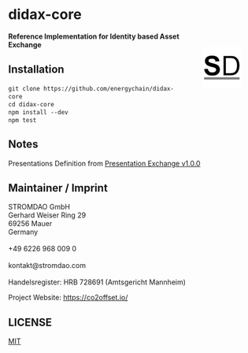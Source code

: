 # didax-core

<a href="https://stromdao.de/" target="_blank" title="STROMDAO - Digital Energy Infrastructure"><img src="./static/stromdao.png" align="right" height="85px" hspace="30px" vspace="30px"></a>

**Reference Implementation for Identity based Asset Exchange**


## Installation

```
git clone https://github.com/energychain/didax-core
cd didax-core
npm install --dev
npm test
```

## Notes

Presentations Definition from [Presentation Exchange v1.0.0](https://identity.foundation/presentation-exchange/spec/v1.0.0/#json-schema-2)

## Maintainer / Imprint

<addr>
STROMDAO GmbH  <br/>
Gerhard Weiser Ring 29  <br/>
69256 Mauer  <br/>
Germany  <br/>
  <br/>
+49 6226 968 009 0  <br/>
  <br/>
kontakt@stromdao.com  <br/>
  <br/>
Handelsregister: HRB 728691 (Amtsgericht Mannheim)
</addr>

Project Website: https://co2offset.io/

## LICENSE
[MIT](./LICENSE)
